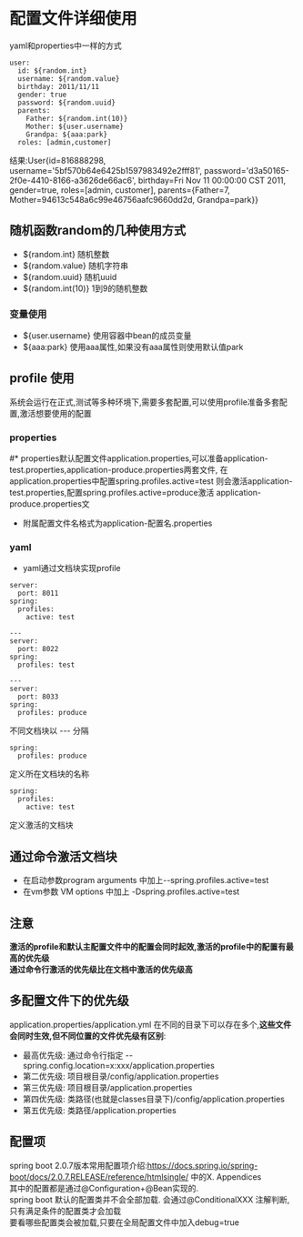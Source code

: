 # 配置文件详细使用
yaml和properties中一样的方式
```
user:
  id: ${random.int}
  username: ${random.value}
  birthday: 2011/11/11
  gender: true
  password: ${random.uuid}
  parents:
    Father: ${random.int(10)}
    Mother: ${user.username}
    Grandpa: ${aaa:park}
  roles: [admin,customer]
```
结果:User{id=816888298, username='5bf570b64e6425b1597983492e2fff81', password='d3a50165-2f0e-4410-8166-a3626de66ac6', 
birthday=Fri Nov 11 00:00:00 CST 2011, gender=true, roles=[admin, customer], parents={Father=7, 
Mother=94613c548a6c99e46756aafc9660dd2d, Grandpa=park}}
## 随机函数random的几种使用方式
* ${random.int} 随机整数
* ${random.value} 随机字符串
* ${random.uuid} 随机uuid
* ${random.int(10)} 1到9的随机整数
### 变量使用
* ${user.username} 使用容器中bean的成员变量
* ${aaa:park} 使用aaa属性,如果没有aaa属性则使用默认值park
## profile 使用
系统会运行在正式,测试等多种环境下,需要多套配置,可以使用profile准备多套配置,激活想要使用的配置
### properties
#* properties默认配置文件application.properties,可以准备application-test.properties,application-produce.properties两套文件,
在application.properties中配置spring.profiles.active=test 则会激活application-test.properties,配置spring.profiles.active=produce激活
application-produce.properties文
* 附属配置文件名格式为application-配置名.properties
### yaml
* yaml通过文档块实现profile
```
server:
  port: 8011
spring:
  profiles:
    active: test
  
---
server:
  port: 8022
spring:
  profiles: test
  
---
server:
  port: 8033
spring:
  profiles: produce
```
不同文档块以 --- 分隔
```
spring:
  profiles: produce 
```
定义所在文档块的名称
```
spring:
  profiles:
    active: test
```
定义激活的文档块
## 通过命令激活文档块
* 在启动参数program arguments 中加上--spring.profiles.active=test
* 在vm参数 VM options 中加上 -Dspring.profiles.active=test
## 注意
**激活的profile和默认主配置文件中的配置会同时起效,激活的profile中的配置有最高的优先级**  
**通过命令行激活的优先级比在文档中激活的优先级高**
## 多配置文件下的优先级
application.properties/application.yml 在不同的目录下可以存在多个,**这些文件会同时生效,但不同位置的文件优先级有区别**:
* 最高优先级: 通过命令行指定 --spring.config.location=x:xxx/application.properties
* 第二优先级: 项目根目录/config/application.properties
* 第三优先级: 项目根目录/application.properties
* 第四优先级: 类路径(也就是classes目录下)/config/application.properties
* 第五优先级: 类路径/application.properties
## 配置项
spring boot 2.0.7版本常用配置项介绍:https://docs.spring.io/spring-boot/docs/2.0.7.RELEASE/reference/htmlsingle/ 中的X. Appendices  
其中的配置都是通过@Configuration+@Bean实现的.  
spring boot 默认的配置类并不会全部加载. 会通过@ConditionalXXX 注解判断,只有满足条件的配置类才会加载  
要看哪些配置类会被加载,只要在全局配置文件中加入debug=true
